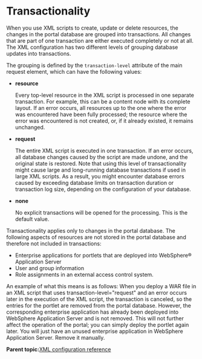 # Transactionality 

When you use XML scripts to create, update or delete resources, the changes in the portal database are grouped into transactions. All changes that are part of one transaction are either executed completely or not at all. The XML configuration has two different levels of grouping database updates into transactions.

The grouping is defined by the `transaction-level` attribute of the main request element, which can have the following values:

-   **resource**

    Every top-level resource in the XML script is processed in one separate transaction. For example, this can be a content node with its complete layout. If an error occurs, all resources up to the one where the error was encountered have been fully processed; the resource where the error was encountered is not created, or, if it already existed, it remains unchanged.

-   **request**

    The entire XML script is executed in one transaction. If an error occurs, all database changes caused by the script are made undone, and the original state is restored. Note that using this level of transactionality might cause large and long-running database transactions if used in large XML scripts. As a result, you might encounter database errors caused by exceeding database limits on transaction duration or transaction log size, depending on the configuration of your database.

-   **none**

    No explicit transactions will be opened for the processing. This is the default value.


Transactionality applies only to changes in the portal database. The following aspects of resources are not stored in the portal database and therefore not included in transactions:

-   Enterprise applications for portlets that are deployed into WebSphere® Application Server
-   User and group information
-   Role assignments in an external access control system.

An example of what this means is as follows: When you deploy a WAR file in an XML script that uses transaction-level="request" and an error occurs later in the execution of the XML script, the transaction is canceled, so the entries for the portlet are removed from the portal database. However, the corresponding enterprise application has already been deployed into WebSphere Application Server and is not removed. This will not further affect the operation of the portal; you can simply deploy the portlet again later. You will just have an unused enterprise application in WebSphere Application Server. Remove it manually.

**Parent topic:**[XML configuration reference ](../admin-system/adxmlref.md)

